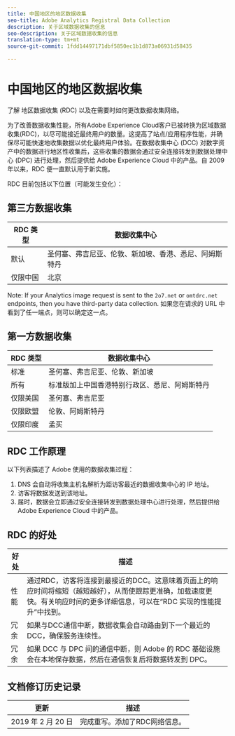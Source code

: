 ```yaml
---
title: 中国地区的地区数据收集
seo-title: Adobe Analytics Registral Data Collection
description: 关于区域数据收集的信息
seo-description: 关于区域数据收集的信息
translation-type: tm+mt
source-git-commit: 1fdd14497171dbf5850ec1b1d873a06931d58435

---
```



# 中国地区的地区数据收集

了解 地区数据收集 (RDC) 以及在需要时如何更改数据收集网络。

为了改善数据收集性能，所有Adobe Experience Cloud客户已被转换为区域数据收集(RDC)，以尽可能接近最终用户的数量。这提高了站点/应用程序性能，并确保尽可能快速地收集数据以优化最终用户体验。在数据收集中心 (DCC) 对数字资产中的数据进行地区性收集后，这些收集的数据会通过安全连接转发到数据处理中心 (DPC) 进行处理，然后提供给 Adobe Experience Cloud 中的产品。自 2009 年以来，RDC 便一直默认用于新实施。

RDC 目前包括以下位置（可能发生变化）：

## 第三方数据收集

| RDC 类型 | 数据收集中心 |
|---------------------|-------------------|
| 默认 | 圣何塞、弗吉尼亚、伦敦、新加坡、香港、悉尼、阿姆斯特丹 |
| 仅限中国 | 北京 |

Note: If your Analytics image request is sent to the `2o7.net` or `omtdrc.net` endpoints, then you have third-party data collection. 如果您在请求的 URL 中看到了任一端点，则可以确定这一点。

## 第一方数据收集

| RDC 类型 | 数据收集中心 |
|---------------------|-------------------|
| 标准 | 圣何塞、弗吉尼亚、伦敦、新加坡 |
| 所有 | 标准版加上中国香港特别行政区、悉尼、阿姆斯特丹 |
| 仅限美国 | 圣何塞、弗吉尼亚 |
| 仅限欧盟 | 伦敦、阿姆斯特丹 |
| 仅限印度 | 孟买 |

## RDC 工作原理

以下列表描述了 Adobe 使用的数据收集过程：

1. DNS 会自动将收集主机名解析为距访客最近的数据收集中心的 IP 地址。
1. 访客将数据发送到该地址。
1. 届时，数据会立即通过安全连接转发到数据处理中心进行处理，然后提供给 Adobe Experience Cloud 中的产品。

## RDC 的好处

| 好处 | 描述 |
|---------|-----------|
| 性能 | 通过RDC，访客将连接到最接近的DCC。这意味着页面上的响应时间将缩短（越短越好），从而使跟踪更准确，加载速度更快。有关响应时间的更多详细信息，可以在“RDC 实现的性能提升”中找到。 |
| 冗余 | 如果与DCC通信中断，数据收集会自动路由到下一个最近的DCC，确保服务连续性。 |
| 冗余 | 如果 DCC 与 DPC 间的通信中断，则 Adobe 的 RDC 基础设施会在本地保存数据，然后在通信恢复后将数据转发到 DPC。 |

## 文档修订历史记录

| 更新 | 描述 |
|--------|---------|
| 2019 年 2 月 20 日 | 完成重写。添加了RDC网络信息。 |
